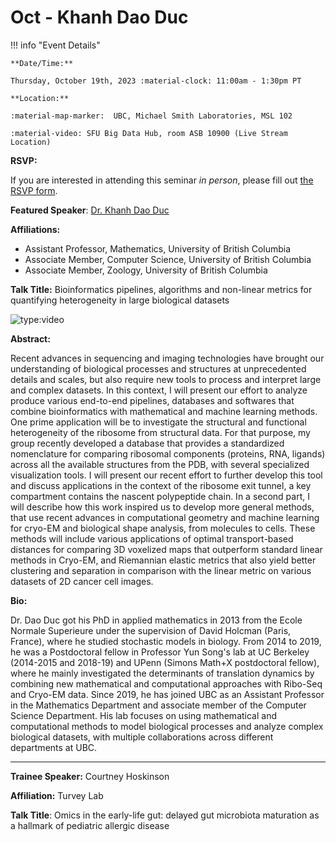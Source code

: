 # Oct - Khanh Dao Duc

!!! info "Event Details"

    **Date/Time:**

    Thursday, October 19th, 2023 :material-clock: 11:00am - 1:30pm PT

    **Location:**

    :material-map-marker:  UBC, Michael Smith Laboratories, MSL 102

    :material-video: SFU Big Data Hub, room ASB 10900 (Live Stream Location)

**RSVP:**

If you are interested in attending this seminar *in person*, please fill out [the RSVP form](https://forms.gle/2aQX46xUJBtA3n4V9).



**Featured Speaker**: [Dr. Khanh Dao Duc](https://kdaoduc.com/)

**Affiliations:**

- Assistant Professor, Mathematics, University of British Columbia
- Associate Member, Computer Science, University of British Columbia
- Associate Member, Zoology, University of British Columbia

**Talk Title:** Bioinformatics pipelines, algorithms and non-linear metrics for quantifying heterogeneity in large biological datasets

![type:video](https://www.youtube.com/embed/Cylna2mQttY)

**Abstract:**

Recent advances in sequencing and imaging technologies have brought our understanding of biological processes and structures at unprecedented details and scales, but also require new tools to process and interpret large and complex datasets. In this context, I will present our effort to analyze produce various end-to-end pipelines, databases and softwares that combine bioinformatics with mathematical and machine learning methods. One prime application will be to investigate the structural and functional heterogeneity of the ribosome from structural data. For that purpose, my group recently developed a database that provides a standardized nomenclature for comparing ribosomal components (proteins, RNA, ligands) across all the available structures from the PDB, with several specialized visualization tools. I will present our recent effort to further develop this tool and discuss applications in the context of the ribosome exit tunnel, a key compartment contains the nascent polypeptide chain. In a second part, I will describe how this work inspired us to develop more general methods, that use recent advances in computational geometry and machine learning for cryo-EM and biological shape analysis, from molecules to cells. These methods will include various applications of optimal transport-based distances for comparing 3D voxelized maps that outperform standard linear methods in Cryo-EM, and Riemannian elastic metrics that also yield better clustering and separation in comparison with the linear metric on various datasets of 2D cancer cell images.

**Bio:**

Dr. Dao Duc got his PhD in applied mathematics in 2013 from the Ecole Normale Superieure under the supervision of David Holcman (Paris, France), where he studied stochastic models in biology. From 2014 to 2019, he was a Postdoctoral fellow in Professor Yun Song's lab at UC Berkeley (2014-2015 and 2018-19) and UPenn (Simons Math+X postdoctoral fellow), where he mainly investigated the determinants of translation dynamics by combining new mathematical and computational approaches with Ribo-Seq and Cryo-EM data. Since 2019, he has joined UBC as an Assistant Professor in the Mathematics Department and associate member of the Computer Science Department. His lab focuses on using mathematical and computational methods to model biological processes and analyze complex biological datasets, with multiple collaborations across different departments at UBC.

---

**Trainee Speaker:**  Courtney Hoskinson

**Affiliation:** Turvey Lab

**Talk Title**: Omics in the early-life gut: delayed gut microbiota maturation as a hallmark of pediatric allergic disease
